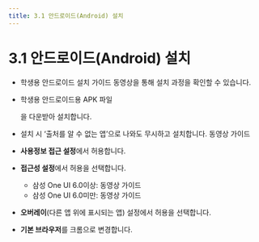 ```yaml
---
title: 3.1 안드로이드(Android) 설치
---
```


# 3.1 안드로이드(Android) 설치

- 학생용 안드로이드 설치 가이드 동영상을 통해 설치 과정을 확인할 수 있습니다.
  <!-- <https://www.youtube.com/watch?v=XBcpvCpa3nk> -->
- 학생용 안드로이드용 APK 파일
  <!-- [](https://focuspang.com/*dn*.html#Android) -->
  을 다운받아 설치합니다.
- 설치 시 ‘출처를 알 수 없는 앱’으로 나와도 무시하고 설치합니다.
  동영상 가이드
  <!-- <https://www.youtube.com/watch?v=YyateW8uqIg> -->
- **사용정보 접근 설정**에서 허용합니다.
- **접근성 설정**에서 허용을 선택합니다.

  - 삼성 One UI 6.0이상: 동영상 가이드
  <!-- <https://www.youtube.com/watch?v=mmQBRfcNyAQ> -->
  - 삼성 One UI 6.0미만: 동영상 가이드
  <!-- <https://www.youtube.com/watch?v=XBcpvCpa3nk&t=163s> -->

- **오버레이**(다른 앱 위에 표시되는 앱) 설정에서 허용을 선택합니다.
- **기본 브라우저**를 크롬으로 변경합니다.
  <!-- <https://support.google.com/chrome/answer/95417?hl=ko&co=GENIE.Platform%3DAndroid&oco=1> -->
